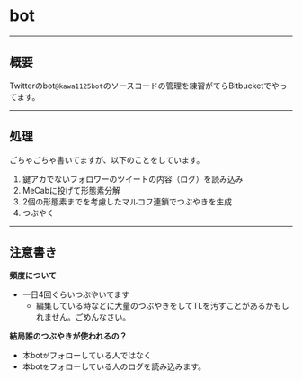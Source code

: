 # bot 

---

## 概要
Twitterのbot`@kawa1125bot`のソースコードの管理を練習がてらBitbucketでやってます。

---

## 処理
ごちゃごちゃ書いてますが、以下のことをしています。

   1. 鍵アカでないフォロワーのツイートの内容（ログ）を読み込み
   2. MeCabに投げて形態素分解
   3. 2個の形態素までを考慮したマルコフ連鎖でつぶやきを生成
   4. つぶやく    

---

## 注意書き
**頻度について**

* 一日4回ぐらいつぶやいてます
  * 編集している時などに大量のつぶやきをしてTLを汚すことがあるかもしれません。ごめんなさい。   

**結局誰のつぶやきが使われるの？**

  * 本bot`が`フォローしている人ではなく
  * 本bot`を`フォローしている人のログを読み込みます。    

